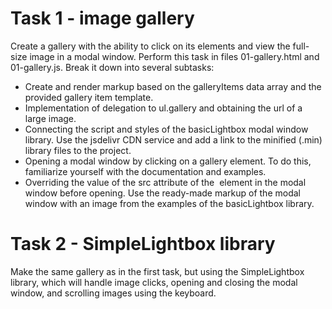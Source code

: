 # Task 1 - image gallery
Create a gallery with the ability to click on its elements and view the full-size image in a modal window.
Perform this task in files 01-gallery.html and 01-gallery.js. Break it down into several subtasks:
- Create and render markup based on the galleryItems data array and the provided gallery item template.
- Implementation of delegation to ul.gallery and obtaining the url of a large image.
- Connecting the script and styles of the basicLightbox modal window library. Use the jsdelivr CDN service and add a link to the minified (.min) library files to the project.
- Opening a modal window by clicking on a gallery element. To do this, familiarize yourself with the documentation and examples.
- Overriding the value of the src attribute of the <img> element in the modal window before opening. Use the ready-made markup of the modal window with an image from the examples of the basicLightbox library.

# Task 2 - SimpleLightbox library
Make the same gallery as in the first task, but using the SimpleLightbox library, which will handle image clicks, opening and closing the modal window, and scrolling images using the keyboard.
